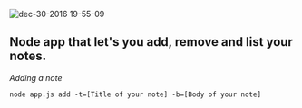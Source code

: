 ![dec-30-2016 19-55-09](https://cloud.githubusercontent.com/assets/19538076/21575685/01349e5a-ceca-11e6-902b-ec55a13c1451.gif)

Node app that let's you add, remove and list your notes.
---
*Adding a note*
```
node app.js add -t=[Title of your note] -b=[Body of your note]
```
